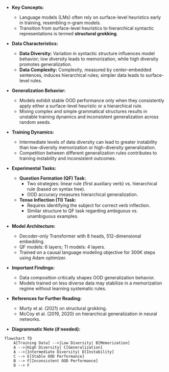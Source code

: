 - **Key Concepts:**
  - Language models (LMs) often rely on surface-level heuristics early in training, resembling n-gram models.
  - Transition from surface-level heuristics to hierarchical syntactic representations is termed **structural grokking**.
  
- **Data Characteristics:**
  - **Data Diversity:** Variation in syntactic structure influences model behavior; low diversity leads to memorization, while high diversity promotes generalization.
  - **Data Complexity:** Complexity, measured by center-embedded sentences, induces hierarchical rules; simpler data leads to surface-level rules.

- **Generalization Behavior:**
  - Models exhibit stable OOD performance only when they consistently apply either a surface-level heuristic or a hierarchical rule.
  - Mixing complex and simple grammatical structures results in unstable training dynamics and inconsistent generalization across random seeds.

- **Training Dynamics:**
  - Intermediate levels of data diversity can lead to greater instability than low-diversity memorization or high-diversity generalization.
  - Competition between different generalization rules contributes to training instability and inconsistent outcomes.

- **Experimental Tasks:**
  - **Question Formation (QF) Task:** 
    - Two strategies: linear rule (first auxiliary verb) vs. hierarchical rule (based on syntax tree).
    - OOD accuracy measures hierarchical generalization.
  - **Tense Inflection (TI) Task:**
    - Requires identifying the subject for correct verb inflection.
    - Similar structure to QF task regarding ambiguous vs. unambiguous examples.

- **Model Architecture:**
  - Decoder-only Transformer with 8 heads, 512-dimensional embedding.
  - QF models: 6 layers; TI models: 4 layers.
  - Trained on a causal language modeling objective for 300K steps using Adam optimizer.

- **Important Findings:**
  - Data composition critically shapes OOD generalization behavior.
  - Models trained on less diverse data may stabilize in a memorization regime without learning systematic rules.

- **References for Further Reading:**
  - Murty et al. (2021) on structural grokking.
  - McCoy et al. (2019, 2020) on hierarchical generalization in neural networks.
  
- **Diagrammatic Note (if needed):**
```mermaid
flowchart TD
    A[Training Data] -->|Low Diversity| B[Memorization]
    A -->|High Diversity| C[Generalization]
    A -->|Intermediate Diversity| D[Instability]
    C --> E[Stable OOD Performance]
    B --> F[Inconsistent OOD Performance]
    D --> F
```